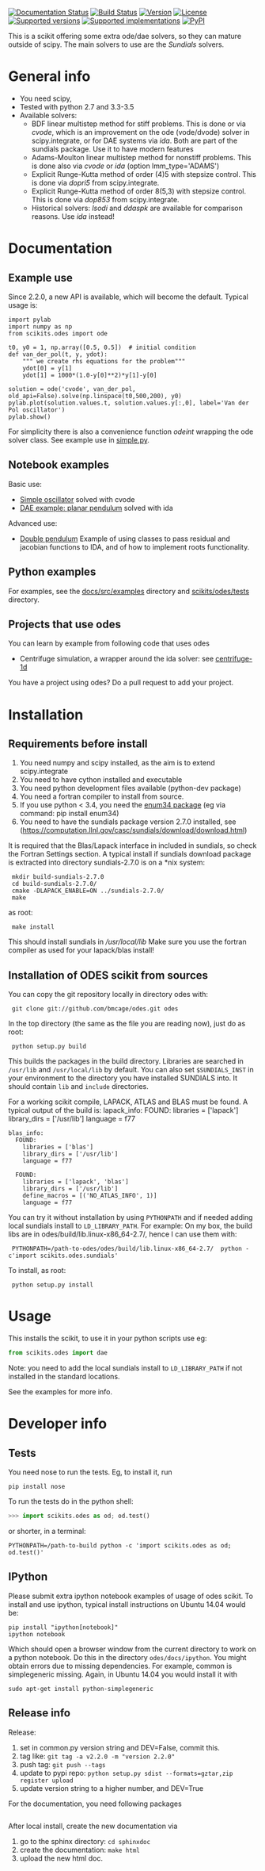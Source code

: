 [![Documentation Status](https://readthedocs.org/projects/scikits-odes/badge/?version=latest)](http://scikits-odes.readthedocs.org/en/latest/?badge=latest)
[![Build Status](https://travis-ci.org/bmcage/scikits.odes.svg?branch=master)](https://travis-ci.org/bmcage/scikits.odes)
[![Version](https://img.shields.io/pypi/v/scikits.odes.svg)](https://pypi.python.org/pypi/scikits.odes/)
[![License](https://img.shields.io/pypi/l/scikits.odes.svg)](https://pypi.python.org/pypi/scikits.odes/)
[![Supported versions](https://img.shields.io/pypi/pyversions/scikits.odes.svg)](https://pypi.python.org/pypi/scikits.odes/)
[![Supported implementations](https://img.shields.io/pypi/implementation/scikits.odes.svg)](https://pypi.python.org/pypi/scikits.odes/)
[![PyPI](https://img.shields.io/pypi/status/scikits.odes.svg)](https://pypi.python.org/pypi/scikits.odes/)

This is a scikit offering some extra ode/dae solvers, so they can mature outside of scipy. The main solvers to use
are the *Sundials* solvers.

# General info

* You need scipy, 
* Tested with python 2.7 and 3.3-3.5
* Available solvers:
    * BDF linear multistep method  for stiff problems. This is done or via *cvode*, which is an improvement on the ode (vode/dvode) solver in scipy.integrate, or for DAE systems via *ida*. Both are part of the sundials package. Use it to have modern features
    * Adams-Moulton linear multistep method for nonstiff problems. This is done also via *cvode* or *ida* (option lmm_type='ADAMS')
    * Explicit Runge-Kutta method of order (4)5 with stepsize control. This is done via *dopri5* from scipy.integrate.
    * Explicit Runge-Kutta method of order 8(5,3) with stepsize control. This is done via *dop853* from scipy.integrate.
    * Historical solvers: *lsodi* and *ddaspk* are available for comparison reasons. Use *ida* instead!

# Documentation
## Example use
Since 2.2.0, a new API is available, which will become the default. Typical usage is:

    import pylab
    import numpy as np
    from scikits.odes import ode
    
    t0, y0 = 1, np.array([0.5, 0.5])  # initial condition
    def van_der_pol(t, y, ydot):
        """ we create rhs equations for the problem"""
        ydot[0] = y[1]
        ydot[1] = 1000*(1.0-y[0]**2)*y[1]-y[0]
    
    solution = ode('cvode', van_der_pol, old_api=False).solve(np.linspace(t0,500,200), y0)
    pylab.plot(solution.values.t, solution.values.y[:,0], label='Van der Pol oscillator')
    pylab.show()

For simplicity there is also a convenience function *odeint* wrapping the ode solver class. See example use in [simple.py](https://github.com/bmcage/odes/blob/master/docs/src/examples/odeint/simple.py).

## Notebook examples
Basic use:
* [Simple oscillator](https://github.com/bmcage/odes/blob/master/docs/ipython/Simple%20Oscillator.ipynb) solved with cvode
* [DAE example: planar pendulum](https://github.com/bmcage/odes/blob/master/docs/ipython/Planar%20Pendulum%20as%20DAE.ipynb) solved with ida

Advanced use:
* [Double pendulum](https://github.com/bmcage/odes/blob/master/docs/ipython/Double%20Pendulum%20as%20DAE%20with%20roots.ipynb) Example of using classes to pass residual and jacobian functions to IDA, and of how to implement roots functionality.

## Python examples
For examples, see the [docs/src/examples](https://github.com/bmcage/odes/blob/master/docs/src/examples) directory and [scikits/odes/tests](https://github.com/bmcage/odes/blob/master/scikits/odes/tests) directory. 

## Projects that use odes
You can learn by example from following code that uses odes
* Centrifuge simulation, a wrapper around the ida solver: see [centrifuge-1d](https://github.com/bmcage/centrifuge-1d/blob/master/centrifuge1d/modules/shared/solver.py)

You have a project using odes? Do a pull request to add your project.

# Installation

## Requirements before install

1. You need numpy and scipy installed, as the aim is to extend scipy.integrate
2. You need to have cython installed and executable
3. You need python development files available (python-dev package)
4. You need a fortran compiler to install from source.
5. If you use python < 3.4, you need the [enum34 package](https://pypi.python.org/pypi/enum34) (eg via command: pip install enum34)  
6. You need to have the sundials package version 2.7.0 installed, see (https://computation.llnl.gov/casc/sundials/download/download.html)

It is required that the Blas/Lapack interface in included in sundials, so check
the Fortran Settings section. A typical install if sundials download package is
extracted into directory sundials-2.7.0 is on a *nix system:
```
 mkdir build-sundials-2.7.0
 cd build-sundials-2.7.0/
 cmake -DLAPACK_ENABLE=ON ../sundials-2.7.0/
 make
 ```
as root: 
```
 make install
 ```

This should install sundials in _/usr/local/lib_
Make sure you use the fortran compiler as used for your lapack/blas install!

## Installation of ODES scikit from sources

You can copy the git repository locally in directory odes with:
```
 git clone git://github.com/bmcage/odes.git odes
```
In the top directory (the same as the file you are reading now), just do as root:
```
 python setup.py build
```
This builds the packages in the build directory.
Libraries are searched in `/usr/lib` and `/usr/local/lib` by default.
You can also set `$SUNDIALS_INST` in your environment to the directory you have installed SUNDIALS into.
It should contain `lib` and `include` directories.

For a working scikit compile, LAPACK, ATLAS and BLAS must be found. A typical output of the build is:
    lapack_info:
      FOUND:
        libraries = ['lapack']
        library_dirs = ['/usr/lib']
        language = f77
    
    blas_info:
      FOUND:
        libraries = ['blas']
        library_dirs = ['/usr/lib']
        language = f77
    
      FOUND:
        libraries = ['lapack', 'blas']
        library_dirs = ['/usr/lib']
        define_macros = [('NO_ATLAS_INFO', 1)]
        language = f77


You can try it without installation by using `PYTHONPATH` and if needed adding local sundials install to `LD_LIBRARY_PATH`. For example:
On my box, the build libs are in odes/build/lib.linux-x86_64-2.7/, hence I can
use them with:
```
 PYTHONPATH=/path-to-odes/odes/build/lib.linux-x86_64-2.7/  python -c'import scikits.odes.sundials'
```
To install, as root:
```
 python setup.py install
```

# Usage

This installs the scikit, to use it in your python scripts use eg:
```python
from scikits.odes import dae
```

Note: you need to add the local sundials install to `LD_LIBRARY_PATH` if not installed in the standard locations.

See the examples for more info.

# Developer info
## Tests

You need nose to run the tests. Eg, to install it, run
```
pip install nose
```
To run the tests do in the python shell:

```python
>>> import scikits.odes as od; od.test()
```

or shorter, in a terminal: 

```
PYTHONPATH=/path-to-build python -c 'import scikits.odes as od; od.test()'
```

## IPython
Please submit extra ipython notebook examples of usage of odes scikit. To install and use ipython, typical install instructions on Ubuntu 14.04 would be:
```
pip install "ipython[notebook]"
ipython notebook
```
Which should open a browser window from the current directory to work on a python notebook. Do this in the directory  `odes/docs/ipython`. You might obtain errors due to missing dependencies. For example, common is simplegeneric missing. Again, in Ubuntu 14.04 you would install it with
```
sudo apt-get install python-simplegeneric
```

## Release info

Release: 

1. set in common.py version string and DEV=False, commit this.
2. tag like: `git tag -a v2.2.0 -m "version 2.2.0"`
3. push tag: `git push --tags`
4. update to pypi repo: `python setup.py sdist --formats=gztar,zip register upload`
5. update version string to a higher number, and DEV=True

For the documentation, you need following packages
```sudo apt-get install python-sphinx python-numpydoc
```

After local install, create the new documentation via

1. go to the sphinx directory: `cd sphinxdoc`
2. create the documentation: `make html`
3. upload the new html doc.
